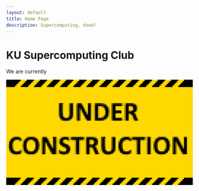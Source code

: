 ```yaml
---
layout: default
title: Home Page
description: Supercomputing, dood!
---
```

<a href="https://github.com/k947l406/klWebTest.github.io/blob/main/header.html"> </a>
<h1>KU Supercomputing Club</h1>
We are currently

![IMAGE](/assets/UNDER_CONSTRUCTION.png)
